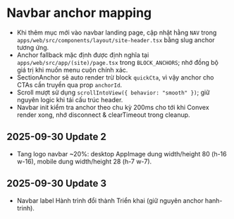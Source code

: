 # Navbar anchor mapping
- Khi thêm mục mới vào navbar landing page, cập nhật hằng `NAV` trong `apps/web/src/components/layout/site-header.tsx` bằng slug anchor tương ứng.
- Anchor fallback mặc định được định nghĩa tại `apps/web/src/app/(site)/page.tsx` trong `BLOCK_ANCHORS`; nhớ đồng bộ giá trị khi muốn menu cuộn chính xác.
- SectionAnchor sẽ auto render trừ block `quickCta`, vì vậy anchor cho CTAs cần truyền qua prop `anchorId`.
- Scroll mượt sử dụng `scrollIntoView({ behavior: "smooth" })`; giữ nguyên logic khi tái cấu trúc header.
- Navbar init kiểm tra anchor theo chu kỳ 200ms cho tới khi Convex render xong, nhớ disconnect & clearTimeout trong cleanup.
## 2025-09-30 Update 2
- Tang logo navbar ~20%: desktop AppImage dung width/height 80 (h-16 w-16), mobile dung width/height 28 (h-7 w-7).

## 2025-09-30 Update 3
- Navbar label Hành trình đổi thành Triển khai (giữ nguyên anchor hanh-trinh).

